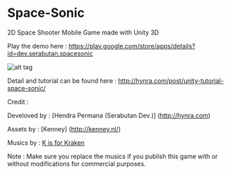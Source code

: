 # Space-Sonic

2D Space Shooter Mobile Game made with Unity 3D

Play the demo here : https://play.google.com/store/apps/details?id=dev.serabutan.spacesonic

![alt tag](https://lh3.googleusercontent.com/-2AlMxeVL2XM/VYjgr3iKHNI/AAAAAAAAA8o/vlRMOXtWPiU/s912/Untitled.png)

Detail and tutorial can be found here : http://hynra.com/post/unity-tutorial-space-sonic/

Credit :

Develoved by : [Hendra Permana (Serabutan Dev.)] (http://hynra.com)

Assets by : [Kenney] (http://kenney.nl/)

Musics by : [K is for Kraken](http://hafenzine.de/kraken/)

Note :
Make sure you replace the musics if you publish this game with or without modifications for commercial purposes.
